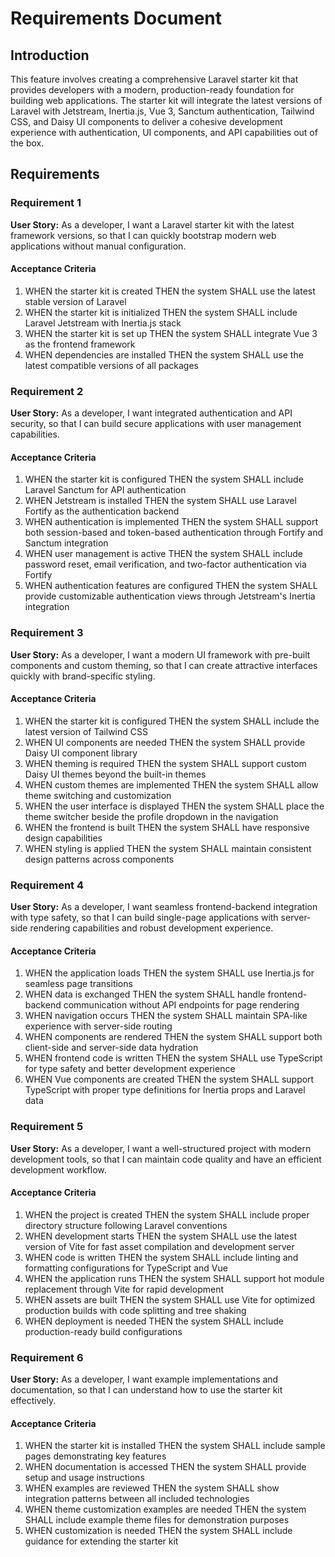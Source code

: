 # Requirements Document

## Introduction

This feature involves creating a comprehensive Laravel starter kit that provides developers with a modern, production-ready foundation for building web applications. The starter kit will integrate the latest versions of Laravel with Jetstream, Inertia.js, Vue 3, Sanctum authentication, Tailwind CSS, and Daisy UI components to deliver a cohesive development experience with authentication, UI components, and API capabilities out of the box.

## Requirements

### Requirement 1

**User Story:** As a developer, I want a Laravel starter kit with the latest framework versions, so that I can quickly bootstrap modern web applications without manual configuration.

#### Acceptance Criteria

1. WHEN the starter kit is created THEN the system SHALL use the latest stable version of Laravel
2. WHEN the starter kit is initialized THEN the system SHALL include Laravel Jetstream with Inertia.js stack
3. WHEN the starter kit is set up THEN the system SHALL integrate Vue 3 as the frontend framework
4. WHEN dependencies are installed THEN the system SHALL use the latest compatible versions of all packages

### Requirement 2

**User Story:** As a developer, I want integrated authentication and API security, so that I can build secure applications with user management capabilities.

#### Acceptance Criteria

1. WHEN the starter kit is configured THEN the system SHALL include Laravel Sanctum for API authentication
2. WHEN Jetstream is installed THEN the system SHALL use Laravel Fortify as the authentication backend
3. WHEN authentication is implemented THEN the system SHALL support both session-based and token-based authentication through Fortify and Sanctum integration
4. WHEN user management is active THEN the system SHALL include password reset, email verification, and two-factor authentication via Fortify
5. WHEN authentication features are configured THEN the system SHALL provide customizable authentication views through Jetstream's Inertia integration

### Requirement 3

**User Story:** As a developer, I want a modern UI framework with pre-built components and custom theming, so that I can create attractive interfaces quickly with brand-specific styling.

#### Acceptance Criteria

1. WHEN the starter kit is configured THEN the system SHALL include the latest version of Tailwind CSS
2. WHEN UI components are needed THEN the system SHALL provide Daisy UI component library
3. WHEN theming is required THEN the system SHALL support custom Daisy UI themes beyond the built-in themes
4. WHEN custom themes are implemented THEN the system SHALL allow theme switching and customization
5. WHEN the user interface is displayed THEN the system SHALL place the theme switcher beside the profile dropdown in the navigation
6. WHEN the frontend is built THEN the system SHALL have responsive design capabilities
7. WHEN styling is applied THEN the system SHALL maintain consistent design patterns across components

### Requirement 4

**User Story:** As a developer, I want seamless frontend-backend integration with type safety, so that I can build single-page applications with server-side rendering capabilities and robust development experience.

#### Acceptance Criteria

1. WHEN the application loads THEN the system SHALL use Inertia.js for seamless page transitions
2. WHEN data is exchanged THEN the system SHALL handle frontend-backend communication without API endpoints for page rendering
3. WHEN navigation occurs THEN the system SHALL maintain SPA-like experience with server-side routing
4. WHEN components are rendered THEN the system SHALL support both client-side and server-side data hydration
5. WHEN frontend code is written THEN the system SHALL use TypeScript for type safety and better development experience
6. WHEN Vue components are created THEN the system SHALL support TypeScript with proper type definitions for Inertia props and Laravel data

### Requirement 5

**User Story:** As a developer, I want a well-structured project with modern development tools, so that I can maintain code quality and have an efficient development workflow.

#### Acceptance Criteria

1. WHEN the project is created THEN the system SHALL include proper directory structure following Laravel conventions
2. WHEN development starts THEN the system SHALL use the latest version of Vite for fast asset compilation and development server
3. WHEN code is written THEN the system SHALL include linting and formatting configurations for TypeScript and Vue
4. WHEN the application runs THEN the system SHALL support hot module replacement through Vite for rapid development
5. WHEN assets are built THEN the system SHALL use Vite for optimized production builds with code splitting and tree shaking
6. WHEN deployment is needed THEN the system SHALL include production-ready build configurations

### Requirement 6

**User Story:** As a developer, I want example implementations and documentation, so that I can understand how to use the starter kit effectively.

#### Acceptance Criteria

1. WHEN the starter kit is installed THEN the system SHALL include sample pages demonstrating key features
2. WHEN documentation is accessed THEN the system SHALL provide setup and usage instructions
3. WHEN examples are reviewed THEN the system SHALL show integration patterns between all included technologies
4. WHEN theme customization examples are needed THEN the system SHALL include example theme files for demonstration purposes
5. WHEN customization is needed THEN the system SHALL include guidance for extending the starter kit